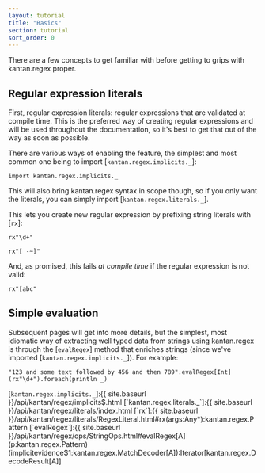 ```yaml
---
layout: tutorial
title: "Basics"
section: tutorial
sort_order: 0
---
```

There are a few concepts to get familiar with before getting to grips with kantan.regex proper.

## Regular expression literals

First, regular expression literals: regular expressions that are validated at compile time. This is the preferred way
of creating regular expressions and will be used throughout the documentation, so it's best to get that out of the way
as soon as possible.

There are various ways of enabling the feature, the simplest and most common one being to import
[`kantan.regex.implicits._`]:

```tut:silent
import kantan.regex.implicits._
```

This will also bring kantan.regex syntax in scope though, so if you only want the literals, you can simply import
[`kantan.regex.literals._`].

This lets you create new regular expression by prefixing string literals with [`rx`]:

```tut
rx"\d+"

rx"[ -~]"
```

And, as promised, this fails *at compile time* if the regular expression is not valid:

```tut:fail
rx"[abc"
```

## Simple evaluation

Subsequent pages will get into more details, but the simplest, most idiomatic way of extracting well typed data from
strings using kantan.regex is through the [`evalRegex`] method that enriches strings (since we've imported
[`kantan.regex.implicits._`]). For example:

```tut
"123 and some text followed by 456 and then 789".evalRegex[Int](rx"\d+").foreach(println _)
```

[`kantan.regex.implicits._`]:{{ site.baseurl }}/api/kantan/regex/implicits$.html
[`kantan.regex.literals._`]:{{ site.baseurl }}/api/kantan/regex/literals/index.html
[`rx`]:{{ site.baseurl }}/api/kantan/regex/literals/RegexLiteral.html#rx(args:Any*):kantan.regex.Pattern
[`evalRegex`]:{{ site.baseurl }}/api/kantan/regex/ops/StringOps.html#evalRegex[A](p:kantan.regex.Pattern)(implicitevidence$1:kantan.regex.MatchDecoder[A]):Iterator[kantan.regex.DecodeResult[A]]

